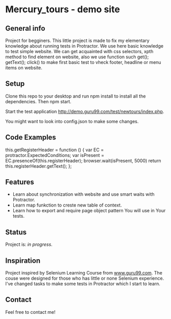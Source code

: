 # Mercury_tours - demo site

## General info
Project for begginers. This little project is made to fix my elementary knowledge about running tests in Protractor. We use here basic knowledge to test simple website. We can get acquainted with css selectors, xpth method to find element on website, also we use function such get(); getText(); click() to make first basic test to vheck footer, headline or menu items on website.

## Setup

Clone this repo to your desktop and run npm install to install all the dependencies. Then npm start.

Start the test application http://demo.guru99.com/test/newtours/index.php.

You might want to look into config.json to make some changes.

## Code Examples
this.getRegisterHeader = function () {
      var EC = protractor.ExpectedConditions;
          var isPresent = EC.presenceOf(this.registerHeader);
          browser.wait(isPresent, 5000)
      return this.registerHeader.getText();
    };

## Features
* Learn about synchronization with website and use smart waits with Protractor.
* Learn map funkction to creste new table of context.
* Learn how to export and require page object pattern You will use in Your tests.

## Status
Project is: _in progress_.

## Inspiration
Project inspired by Selenium Learning Course from www.guru99.com. The couse were designed for those who has little or none Selenium experience. I've changed tasks to make some tests in Protractor which I start to learn.  

## Contact
Feel free to contact me!
